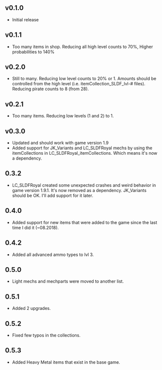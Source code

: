 ## v0.1.0
- Initial release

## v0.1.1
- Too many items in shop. Reducing all high level counts to 70%, Higher probabilities to 140%

## v0.2.0
- Still to many. Reducing low level counts to 20% or 1. Amounts should be controlled from the high level (i.e. itemCollection_SLDF_lvl-# files). Reducing pirate counts to 8 (from 28).

## v0.2.1
- Too many items. Reducing low levels (1 and 2) to 1.

## v0.3.0
- Updated and should work with game version 1.9
- Added support for JK_Variants and LC_SLDFRoyal mechs by using the itemCollections in LC_SLDFRoyal_itemCollections. Which means it's now a dependency. 

## 0.3.2
- LC_SLDFRoyal created some unexpected crashes and weird behavior in game version 1.9.1. It's now removed as a dependency. JK_Variants should be OK. I'll add support for it later. 

## 0.4.0
- Added support for new items that were added to the game since the last time I did it (~08.2018).

## 0.4.2
- Added all advanced ammo types to lvl 3.

## 0.5.0
- Light mechs and mechparts were moved to another list.

## 0.5.1
- Added 2 upgrades.

## 0.5.2 
- Fixed few typos in the collections.

## 0.5.3
- Added Heavy Metal items that exist in the base game.
